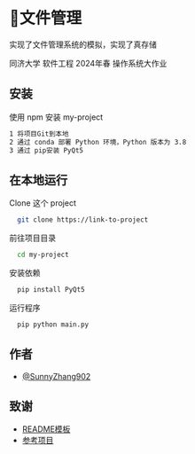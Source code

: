 
# 🤖文件管理

实现了文件管理系统的模拟，实现了真存储

同济大学 软件工程 2024年春 操作系统大作业
## 安装

使用 npm 安装 my-project

```bash
1 将项目Git到本地
2 通过 conda 部署 Python 环境，Python 版本为 3.8
3 通过 pip安装 PyQt5
```
    
## 在本地运行

Clone 这个 project

```bash
  git clone https://link-to-project
```

前往项目目录

```bash
  cd my-project
```

安装依赖

```bash
  pip install PyQt5
```
运行程序

```bash
  pip python main.py
```


## 作者

- [@SunnyZhang902](https://www.github.com/SunnyZhang902)


## 致谢

 - [README模板](https://github.com/matiassingers/awesome-readme)
  - [参考项目](https://github.com/DTTTTTTT777/Operating-Systems)


